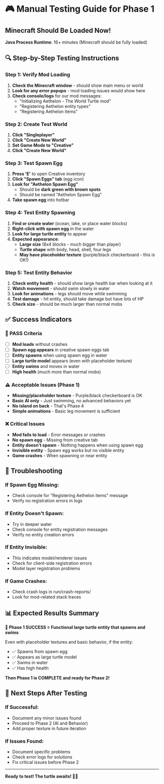 # 🎮 Manual Testing Guide for Phase 1

## Minecraft Should Be Loaded Now!

**Java Process Runtime**: 16+ minutes (Minecraft should be fully loaded)

## 🔍 Step-by-Step Testing Instructions

### Step 1: Verify Mod Loading
1. **Check the Minecraft window** - should show main menu or world
2. **Look for any error popups** - mod loading issues would show here
3. **Check console/logs** for our mod messages:
   - "Initializing Aethelon - The World Turtle mod"
   - "Registering Aethelon entity types"
   - "Registering Aethelon items"

### Step 2: Create Test World
1. **Click "Singleplayer"**
2. **Click "Create New World"**
3. **Set Game Mode to "Creative"**
4. **Click "Create New World"**

### Step 3: Test Spawn Egg
1. **Press 'E'** to open Creative inventory
2. **Click "Spawn Eggs" tab** (egg icon)
3. **Look for "Aethelon Spawn Egg"** 
   - Should be **dark green with brown spots**
   - Should be named "Aethelon Spawn Egg"
4. **Take spawn egg** into hotbar

### Step 4: Test Entity Spawning
1. **Find or create water** (ocean, lake, or place water blocks)
2. **Right-click with spawn egg** in the water
3. **Look for large turtle entity** to appear
4. **Expected appearance**:
   - **Large size** (8x4 blocks - much bigger than player)
   - **Turtle shape** with body, head, shell, four legs
   - **May have placeholder texture** (purple/black checkerboard - this is OK!)

### Step 5: Test Entity Behavior
1. **Check entity health** - should show large health bar when looking at it
2. **Watch movement** - should swim slowly in water
3. **Look for animations** - legs should move while swimming
4. **Test damage** - hit entity, should take damage but have lots of HP
5. **Check size** - should be much larger than normal mobs

## ✅ Success Indicators

### 🎯 PASS Criteria
- [ ] **Mod loads** without crashes
- [ ] **Spawn egg appears** in creative spawn eggs tab
- [ ] **Entity spawns** when using spawn egg in water
- [ ] **Large turtle model** appears (even with placeholder texture)
- [ ] **Entity swims** and moves in water
- [ ] **High health** (much more than normal mobs)

### ⚠️ Acceptable Issues (Phase 1)
- **Missing/placeholder texture** - Purple/black checkerboard is OK
- **Basic AI only** - Just swimming, no advanced behaviors yet
- **No island on back** - That's Phase 4
- **Simple animations** - Basic leg movement is sufficient

### ❌ Critical Issues
- **Mod fails to load** - Error messages or crashes
- **No spawn egg** - Missing from creative tab
- **Entity doesn't spawn** - Nothing happens when using spawn egg
- **Invisible entity** - Spawn egg works but no visible entity
- **Game crashes** - When spawning or near entity

## 🐛 Troubleshooting

### If Spawn Egg Missing:
- Check console for "Registering Aethelon items" message
- Verify no registration errors in logs

### If Entity Doesn't Spawn:
- Try in deeper water
- Check console for entity registration messages
- Verify no entity creation errors

### If Entity Invisible:
- This indicates model/renderer issues
- Check for client-side registration errors
- Model layer registration problems

### If Game Crashes:
- Check crash logs in run/crash-reports/
- Look for mod-related stack traces

## 📊 Expected Results Summary

**🎯 Phase 1 SUCCESS = Functional large turtle entity that spawns and swims**

Even with placeholder textures and basic behavior, if the entity:
- ✅ Spawns from spawn egg
- ✅ Appears as large turtle model  
- ✅ Swims in water
- ✅ Has high health

**Then Phase 1 is COMPLETE and ready for Phase 2!**

## 🚀 Next Steps After Testing

### If Successful:
- Document any minor issues found
- Proceed to Phase 2 (AI and Behavior)
- Add proper texture in future iteration

### If Issues Found:
- Document specific problems
- Check error logs for solutions
- Fix critical issues before Phase 2

---

**Ready to test! The turtle awaits! 🐢🌊**